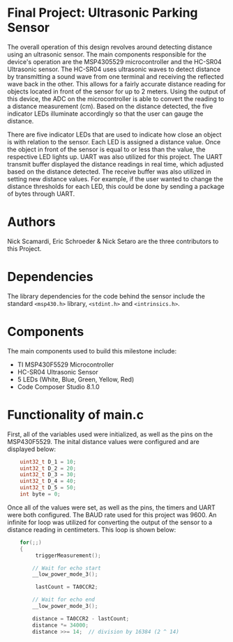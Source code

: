 # Final Project: Ultrasonic Parking Sensor
The overall operation of this design revolves around detecting distance using an ultrasonic sensor. The main components responsible for the device's operation are the MSP4305529 microcontroller and the HC-SR04 Ultrasonic sensor. The HC-SR04 uses ultrasonic waves to detect distance by transmitting a sound wave from one terminal and receiving the reflected wave back in the other. This allows for a fairly accurate distance reading for objects located in front of the sensor for up to 2 meters. Using the output of this device, the ADC on the microcontroller is able to convert the reading to a distance measurement (cm). Based on the distance detected, the five indicator LEDs illuminate accordingly so that the user can gauge the distance.

There are five indicator LEDs that are used to indicate how close an object is with relation to the sensor. Each LED is assigned a distance value. Once the object in front of the sensor is equal to or less than the value, the respective LED lights up. UART was also utilized for this project. The UART transmit buffer displayed the distance readings in real time, which adjusted based on the distance detected. The receive buffer was also utilized in setting new distance values. For example, if the user wanted to change the distance thresholds for each LED, this could be done by sending a package of bytes through UART.

# Authors
Nick Scamardi, Eric Schroeder & Nick Setaro are the three contributors to this Project.

# Dependencies
The library dependencies for the code behind the sensor include the standard `<msp430.h>` library, `<stdint.h>` and `<intrinsics.h>`.

# Components
The main components used to build this milestone include:
* TI MSP430F5529 Microcontroller
* HC-SR04 Ultrasonic Sensor
* 5 LEDs (White, Blue, Green, Yellow, Red)
* Code Composer Studio 8.1.0


# Functionality of main.c
First, all of the variables used were initialized, as well as the pins on the MSP430F5529. The inital distance values were configured and are displayed below:

```c
    uint32_t D_1 = 10;
    uint32_t D_2 = 20;
    uint32_t D_3 = 30;
    uint32_t D_4 = 40;
    uint32_t D_5 = 50;
    int byte = 0;
```

Once all of the values were set, as well as the pins, the timers and UART were both configured. The BAUD rate used for this project was 9600. An infinite for loop was utilized for converting the output of the sensor to a distance reading in centimeters. This loop is shown below:

```c
    for(;;)
    {
         triggerMeasurement();

        // Wait for echo start
        __low_power_mode_3();

         lastCount = TA0CCR2;

        // Wait for echo end
        __low_power_mode_3();

        distance = TA0CCR2 - lastCount;
        distance *= 34000;
        distance >>= 14;  // division by 16384 (2 ^ 14)
```
